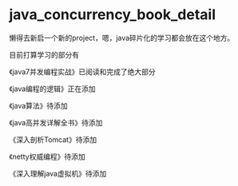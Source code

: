 # java_concurrency_book_detail

懒得去新启一个新的project，嗯，java碎片化的学习都会放在这个地方。

目前打算学习的部分有

《java7并发编程实战》已阅读和完成了绝大部分

《java编程的逻辑》正在添加

《java算法》待添加

《java高并发详解全书》待添加

《深入剖析Tomcat》待添加

《netty权威编程》待添加

《深入理解java虚拟机》待添加

